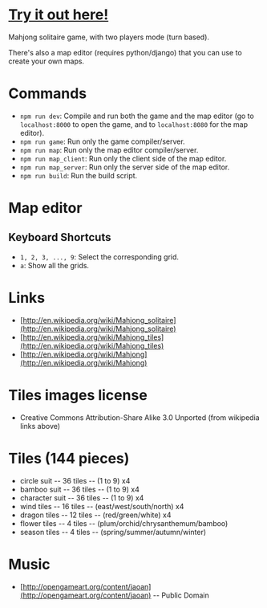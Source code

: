 # [Try it out here!](http://nbpt.eu/games/mahjong_solitaire/) #

Mahjong solitaire game, with two players mode (turn based).

There's also a map editor (requires python/django) that you can use to create your own maps.

# Commands #

- `npm run dev`: Compile and run both the game and the map editor (go to `localhost:8000` to open the game, and to `localhost:8080` for the map editor).
- `npm run game`: Run only the game compiler/server.
- `npm run map`: Run only the map editor compiler/server.
- `npm run map_client`: Run only the client side of the map editor.
- `npm run map_server`: Run only the server side of the map editor.
- `npm run build`: Run the build script.


# Map editor #

## Keyboard Shortcuts ##

- `1, 2, 3, ..., 9`: Select the corresponding grid.
- `a`: Show all the grids.


# Links #

- [http://en.wikipedia.org/wiki/Mahjong_solitaire](http://en.wikipedia.org/wiki/Mahjong_solitaire)
- [http://en.wikipedia.org/wiki/Mahjong_tiles](http://en.wikipedia.org/wiki/Mahjong_tiles)
- [http://en.wikipedia.org/wiki/Mahjong](http://en.wikipedia.org/wiki/Mahjong)


# Tiles images license #

- Creative Commons Attribution-Share Alike 3.0 Unported (from wikipedia links above)


# Tiles (144 pieces) #

- circle suit    -- 36 tiles -- (1 to 9) x4
- bamboo suit    -- 36 tiles -- (1 to 9) x4
- character suit -- 36 tiles -- (1 to 9) x4
- wind tiles     -- 16 tiles -- (east/west/south/north) x4
- dragon tiles   -- 12 tiles -- (red/green/white) x4
- flower tiles   --  4 tiles -- (plum/orchid/chrysanthemum/bamboo)
- season tiles   --  4 tiles -- (spring/summer/autumn/winter)


# Music #

- [http://opengameart.org/content/jaoan](http://opengameart.org/content/jaoan) -- Public Domain
